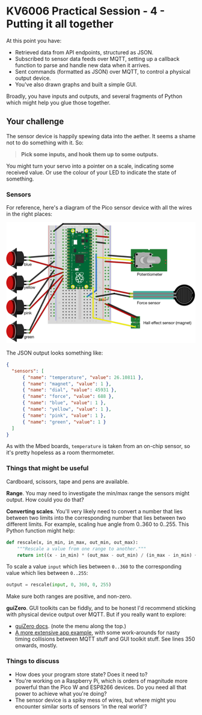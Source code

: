 # KV6006 Practical Session - 4 - Putting it all together

At this point you have:

- Retrieved data from API endpoints, structured as JSON.
- Subscribed to sensor data feeds over MQTT, setting up a callback function to parse and handle new data when it arrives.
- Sent commands (formatted as JSON) over MQTT, to control a physical output device.
- You've also drawn graphs and built a simple GUI.

Broadly, you have inputs and outputs, and several fragments of Python which might help you glue those together.

## Your challenge

The sensor device is happily spewing data into the aether. It seems a shame not to do something with it. So:

> **Pick some inputs, and hook them up to some outputs.**

You might turn your servo into a pointer on a scale, indicating some received value. Or use the colour of your LED to indicate the state of something.

### Sensors

For reference, here's a diagram of the Pico sensor device with all the wires in the right places:

![Alt text](images/Pico_sensors_wiring.png)

The JSON output looks something like:

```json
{
  "sensors": [
      { "name": "temperature", "value": 26.10811 },
      { "name": "magnet", "value": 1 },
      { "name": "dial", "value": 45931 },
      { "name": "force", "value": 688 },
      { "name": "blue", "value": 1 },
      { "name": "yellow", "value": 1 },
      { "name": "pink", "value": 1 },
      { "name": "green", "value": 1 }
  ]
}
```

As with the Mbed boards, `temperature` is taken from an on-chip sensor, so it's pretty hopeless as a room thermometer.

### Things that might be useful

Cardboard, scissors, tape and pens are available.

**Range**. You may need to investigate the min/max range the sensors might output. How could you do that?

**Converting scales**. You'll very likely need to convert a number that lies between two limits into the corresponding number that lies between two different limits. For example, scaling hue angle from 0..360 to 0..255. This Python function might help:

```python
def rescale(x, in_min, in_max, out_min, out_max):
    """Rescale a value from one range to another."""
    return int((x - in_min) * (out_max - out_min) / (in_max - in_min) + out_min)
```

To scale a value `input` which lies between `0..360` to the corresponding value which lies between `0..255`:

```python
output = rescale(input, 0, 360, 0, 255)
```

Make sure both ranges are positive, and non-zero.

**guiZero**. GUI toolkits can be fiddly, and to be honest I'd recommend sticking with physical device output over MQTT. But if you really want to explore:

* [guiZero docs](https://lawsie.github.io/guizero/). (note the menu along the top.)
* [A more extensive app example](https://github.com/NUSTEM-UK/vet/blob/main/vet.py), with some work-arounds for nasty timing collisions between MQTT stuff and GUI toolkit stuff. See lines 350 onwards, mostly.

### Things to discuss

- How does your program store state? Does it need to?
- You're working on a Raspberry Pi, which is orders of magnitude more powerful than the Pico W and ESP8266 devices. Do you need all that power to achieve what you're doing?
- The sensor device is a spiky mess of wires, but where might you encounter similar sorts of sensors 'in the real world'?
